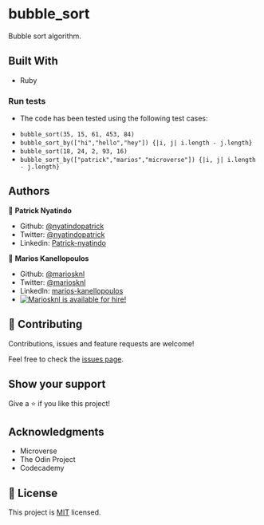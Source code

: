 # bubble_sort

Bubble sort algorithm.

## Built With

- Ruby

### Run tests

- The code has been tested using the following test cases:

* `bubble_sort(35, 15, 61, 453, 84)`
* `bubble_sort_by(["hi","hello","hey"]) {|i, j| i.length - j.length}`
* `bubble_sort(18, 24, 2, 93, 16)`
* `bubble_sort_by(["patrick","marios","microverse"]) {|i, j| i.length - j.length}`

## Authors

👤 **Patrick Nyatindo**

- Github: [@nyatindopatrick](https://github.com/nyatindopatrick)
- Twitter: [@nyatindopatrick](https://twitter.com/nyatindopatrick)
- Linkedin: [Patrick-nyatindo](https://www.linkedin.com/in/nyatindopatrick/)

👤 **Marios Kanellopoulos**

- Github: [@mariosknl](https://github.com/mariosknl)
- Twitter: [@mariosknl](https://twitter.com/MariosKnl)
- Linkedln: [marios-kanellopoulos](https://www.linkedin.com/in/marios-kanellopoulos-a99332181/)
- [![Mariosknl is available for hire!](http://hireable.me/mariosknl)](http://hireable.me/p/mariosknl)

## 🤝 Contributing

Contributions, issues and feature requests are welcome!

Feel free to check the [issues page](https://github.com/mariosknl/bubble_sort.git/issues/).

## Show your support

Give a ⭐️ if you like this project!

## Acknowledgments

- Microverse
- The Odin Project
- Codecademy

## 📝 License

This project is [MIT](lic.url) licensed.
